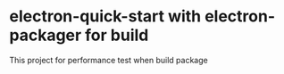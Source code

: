 # electron-quick-start with electron-packager for build

This project for performance test when build package

